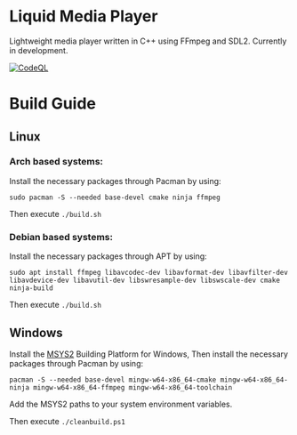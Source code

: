# Liquid Media Player 
Lightweight media player written in C++ using FFmpeg and SDL2. Currently in development.

[![CodeQL](https://github.com/ArrowInteractive/liquid/actions/workflows/codeql-analysis.yml/badge.svg)](https://github.com/ArrowInteractive/liquid/actions/workflows/codeql-analysis.yml)

# Build Guide

## Linux 

### Arch based systems:

Install the necessary packages through Pacman by using:
```
sudo pacman -S --needed base-devel cmake ninja ffmpeg
```

Then execute ```./build.sh```

### Debian based systems:

Install the necessary packages through APT by using:
```
sudo apt install ffmpeg libavcodec-dev libavformat-dev libavfilter-dev libavdevice-dev libavutil-dev libswresample-dev libswscale-dev cmake ninja-build
```

Then execute ```./build.sh```


## Windows

Install the [MSYS2](https://www.msys2.org/ "MSYS2 Homepage") Building Platform for Windows, Then install the necessary packages through Pacman by using:

```
pacman -S --needed base-devel mingw-w64-x86_64-cmake mingw-w64-x86_64-ninja mingw-w64-x86_64-ffmpeg mingw-w64-x86_64-toolchain
```
Add the MSYS2 paths to your system environment variables.

Then execute ```./cleanbuild.ps1```

